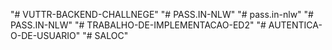 "# VUTTR-BACKEND-CHALLNEGE" 
"# PASS.IN-NLW" 
"# pass.in-nlw" 
"# PASS.IN-NLW" 
"# TRABALHO-DE-IMPLEMENTACAO-ED2" 
"# AUTENTICA-O-DE-USUARIO" 
"# SALOC" 
